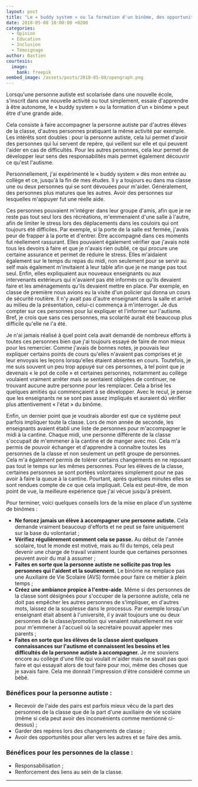 ```yaml
---
layout: post
title: "Le « buddy system » ou la formation d'un binôme, des opportunités à ne pas négliger"
date: 2018-05-08 10:00:00 +0200
categories:
  - Opinion
  - Education
  - Inclusion
  - Témoignage
author: Bastien
courtesis:
  image:
    bank: freepik
oembed_image: /assets/posts/2018-05-08/opengraph.png
---
```




Lorsqu'une personne autiste est scolarisée dans une nouvelle école, s'inscrit dans une nouvelle activité ou tout simplement, essaie d'apprendre à être autonome, le «&nbsp;buddy system&nbsp;» ou 
la formation d'un «&nbsp;binôme&nbsp;» peut être d'une grande aide.

Cela consiste à faire accompagner la personne autiste par d'autres élèves de la classe, d'autres personnes pratiquant la même activité par exemple. Les intérêts sont doubles&nbsp;:
pour la personne autiste, cela lui permet d'avoir des personnes qui lui servent de repère, qui veillent sur elle et qui peuvent l'aider en cas de difficultés.
Pour les autres personnes, cela leur permet de développer leur sens des responsabilités mais permet également découvrir ce qu'est l'autisme.

<amp-img class="center" layout="responsive" width="640" height="376" src="{{ site.amp_img_cache_url }}/assets/posts/2018-05-08/opengraph.png" alt="opengraph"></amp-img>

Personnellement, j'ai expérimenté le «&nbsp;buddy system&nbsp;» dès mon entrée au collège et ce, jusqu'à la fin de mes études. Il y a toujours eu dans ma classe une ou deux personnes
qui se sont dévouées pour m'aider. Généralement, des personnes plus matures que les autres.
Avoir des personnes sur lesquelles m'appuyer fut une réelle aide.

Ces personnes pouvaient m'intégrer dans leur groupe d'amis, afin que je ne reste pas tout seul lors des récréations,
m'emmenaient d'une salle à l'autre, afin de limiter le stress lors des déplacements dans les couloirs qui ont toujours été difficiles.
Par exemple, si la porte de la salle est fermée, j'avais peur de frapper à la porte et d'entrer. Être accompagné dans ces moments fut réellement rassurant.
Elles pouvaient également vérifier que j'avais noté tous les devoirs à faire et que je n'avais rien oublié, ce qui procure une certaine assurance et permet de réduire le stress.
Elles m'aidaient également sur le temps du repas du midi, non seulement pour se servir au self mais également
m'invitaient à leur table afin que je ne mange pas tout seul.
Enfin, elles expliquaient  aux nouveaux enseignants ou aux intervenants extérieurs qui n'avaient  pas été informés ce qu'ils devaient faire et les aménagements qu'ils devaient 
mettre en place.
Par exemple, en classe de première nous avions eu la visite d'un policier qui donna un cours de sécurité routière. Il n'y avait pas d'autre enseignant dans la salle
et arrivé au milieu de la présentation, celui-ci commença à m'interroger. Je dus compter sur ces personnes pour lui expliquer et l'informer sur l'autisme.
Bref, je crois que sans ces personnes, ma scolarité aurait été beaucoup plus difficile qu'elle ne l'a été.

Je n'ai jamais réalisé à quel point cela avait demandé de nombreux efforts à toutes ces personnes bien que j'ai toujours essayé de faire de mon mieux pour les remercier.
Comme j'avais de bonnes notes, je pouvais leur expliquer certains points de cours qu'elles n'avaient pas comprises et je leur envoyais les leçons lorsqu'elles étaient 
absentes en cours.
 Toutefois, je me suis souvent un peu trop appuyé sur ces personnes, à tel point que je devenais «&nbsp;le pot de colle&nbsp;» et certaines personnes, notamment au collège 
voulaient vraiment arrêter mais se sentaient obligées de continuer, ne trouvant aucune autre personne pour les remplacer.
Cela a brisé les quelques amitiés qui commençaient à se développer.
Avec le recul, je pense que les enseignants ne se sont pas assez impliqués et auraient dû vérifier plus attentivement «&nbsp;l'état&nbsp;» du binôme.

Enfin, un dernier point que je voudrais aborder est que ce système peut parfois impliquer toute la classe.
Lors de mon année de seconde, les enseignants avaient établi une liste de personnes pour m'accompagner le midi à la cantine.
Chaque midi, une personne différente de la classe s'occupait de m'emmener à la cantine et de manger avec moi.
Cela m'a permis de pouvoir échanger et d'apprendre à connaître toutes les personnes de la classe et non seulement un petit groupe de personnes.
Cela m'a également permis de tolérer certains changements en ne reposant pas tout le temps sur les mêmes personnes.
Pour les élèves de la classe, certaines personnes se sont portées volontaires simplement pour ne pas avoir à faire la queue à la cantine. Pourtant, après quelques minutes
elles se sont rendues compte de ce que cela impliquait.
Cela est peut-être, de mon point de vue, la meilleure expérience que j'ai vécue jusqu'à présent.

Pour terminer, voici quelques conseils lors de la mise en place d'un système de binômes&nbsp;:

 - <strong>Ne forcez jamais un élève à accompagner une personne autiste.</strong> Cela demande vraiment beaucoup d'efforts et ne peut se faire uniquement sur la base du 
volontariat&nbsp;;
 - <strong>Vérifiez régulièrement comment cela se passe.</strong> Au début de l'année scolaire, tout le monde est motivé, mais au fil du temps, cela peut devenir une charge de travail 
vraiment lourde que certaines personnes peuvent avoir du mal à assumer&nbsp;;
 - <strong>Faites en sorte que la personne autiste ne sollicite pas trop les personnes qui l'aident et la soutiennent.</strong> Le binôme ne remplace pas une Auxiliaire de Vie Scolaire 
(AVS) formée pour faire ce métier à plein temps&nbsp;;
 - <strong>Créez une ambiance propice à l'entre-aide</strong>. Même si des personnes de la classe sont désignées pour s'occuper de la personne autiste, cela ne doit pas empêcher les 
autres personnes de s'impliquer, en d'autres mots, laissez de la souplesse dans le processus. Par exemple lorsqu'un enseignant était absent à 
l'université, il y avait toujours une ou deux personnes de la classe/promotion qui venaient naturellement me voir pour m'emmener à l'accueil où la secrétaire pouvait appeler mes 
parents&nbsp;;
 - <strong>Faites en sorte que les élèves de la classe aient quelques connaissances sur l'autisme et connaissent les besoins et les difficultés de la personne autiste à accompagner.</strong>
 Je me souviens encore au collège d'une fille qui voulait m'aider mais ne savait pas quoi faire et qui essayait alors de tout faire pour moi, même des choses que je savais faire. 
Cela me donnait l'impression d'être considéré comme un bébé.


### Bénéfices pour la personne autiste&nbsp;:
 
 - Recevoir de l'aide des pairs est parfois mieux vécu de la part des personnes de la classe que de la part d'une auxiliaire de vie scolaire (même si cela peut avoir des inconvénients 
comme mentionné ci-dessus)&nbsp;;
 - Garder des repères lors des changements de classe&nbsp;;
 - Avoir des opportunités pour aller vers les autres et se faire des amis.

### Bénéfices pour les personnes de la classe&nbsp;:

 - Responsabilisation&nbsp;;
 - Renforcement des liens au sein de la classe.

---

